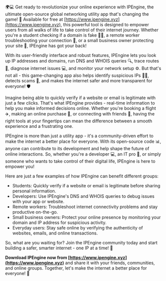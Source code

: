 🌍💻 Get ready to revolutionize your online experience with IPEngine, the ultimate open-source global networking utility app that's changing the game! 🚀 Available for free at [https://www.ipengine.xyz](https://www.ipengine.xyz), this powerful tool is designed to empower users from all walks of life to take control of their internet journey. Whether you're a student checking if a domain is fake 👨‍🎓, a remote worker troubleshooting your connection 🏢, or a small business owner protecting your site 💼, IPEngine has got your back!

With its user-friendly interface and robust features, IPEngine lets you look up IP addresses and domains, run DNS and WHOIS queries 🔍, trace routes 📍, diagnose internet issues 💻, and monitor your network setup ⚙️. But that's not all - this game-changing app also helps identify suspicious IPs 🕵️‍♀️, detects scams 🚨, and makes the internet safer and more transparent for everyone! 🛡️

Imagine being able to quickly verify if a website or email is legitimate with just a few clicks. That's what IPEngine provides - real-time information to help you make informed decisions online. Whether you're booking a flight ✈️, making an online purchase 💸, or connecting with friends 👫, having the right tools at your fingertips can mean the difference between a smooth experience and a frustrating one.

IPEngine is more than just a utility app - it's a community-driven effort to make the internet a better place for everyone. With its open-source code 📊, anyone can contribute to its development and help shape the future of online interactions. So, whether you're a developer 💻, an IT pro 💼, or simply someone who wants to take control of their digital life, IPEngine is here to empower you!

Here are just a few examples of how IPEngine can benefit different groups:

* Students: Quickly verify if a website or email is legitimate before sharing personal information.
* Developers: Use IPEngine's DNS and WHOIS queries to debug issues with your app or website.
* Remote workers: Troubleshoot internet connectivity problems and stay productive on-the-go.
* Small business owners: Protect your online presence by monitoring your domain and IP address for suspicious activity.
* Everyday users: Stay safe online by verifying the authenticity of websites, emails, and online transactions.

So, what are you waiting for? Join the IPEngine community today and start building a safer, smarter internet - one IP at a time! 🌟

**Download IPEngine now from [https://www.ipengine.xyz](https://www.ipengine.xyz)** and share it with your friends, communities, and online groups. Together, let's make the internet a better place for everyone! 💪